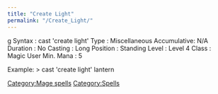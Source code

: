 ```yaml
---
title: "Create Light"
permalink: "/Create_Light/"
---
```


<nowiki>g Syntax : cast 'create light' Type : Miscellaneous
Accumulative: N/A Duration : No Casting : Long Position : Standing Level
: Level 4 Class : Magic User Min. Mana : 5

</pre>

Example: \> cast 'create light' lantern

[Category:Mage spells](Category:Mage_spells "wikilink")
[Category:Spells](Category:Spells "wikilink")